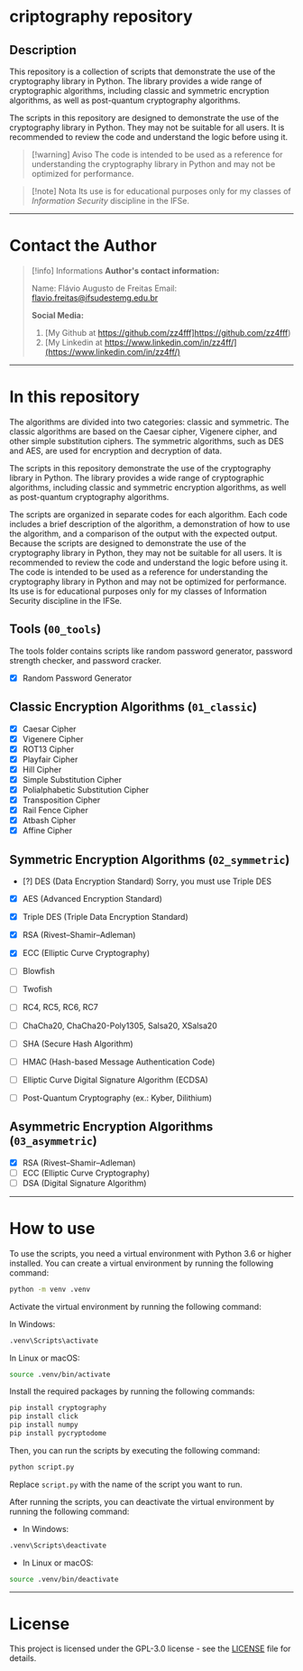 # criptography repository

## Description

This repository is a collection of scripts that demonstrate the use of the cryptography library in Python. The library provides a wide range of cryptographic algorithms, including classic and symmetric encryption algorithms, as well as post-quantum cryptography algorithms.

The scripts in this repository are designed to demonstrate the use of the cryptography library in Python. They may not be suitable for all users. It is recommended to review the code and understand the logic before using it.

>[!warning] Aviso
>The code is intended to be used as a reference for understanding the cryptography library in Python and may not be optimized for performance.

>[!note] Nota
>Its use is for educational purposes only for my classes of _Information Security_ discipline in the IFSe.

---

# Contact the Author

>[!info] Informations
>**Author's contact information:**
>
>Name: Flávio Augusto de Freitas
>Email: flavio.freitas@ifsudestemg.edu.br
>
>**Social Media:**
>
>1. [My Github at https://github.com/zz4fff]https://github.com/zz4fff)
>2. [My Linkedin at https://www.linkedin.com/in/zz4ff/](https://www.linkedin.com/in/zz4ff/)

---

# In this repository

The algorithms are divided into two categories: classic and symmetric. The classic algorithms are based on the Caesar cipher, Vigenere cipher, and other simple substitution ciphers. The symmetric algorithms, such as DES and AES, are used for encryption and decryption of data.

The scripts in this repository demonstrate the use of the cryptography library in Python. The library provides a wide range of cryptographic algorithms, including classic and symmetric encryption algorithms, as well as post-quantum cryptography algorithms.

The scripts are organized in separate codes for each algorithm. Each code includes a brief description of the algorithm, a demonstration of how to use the algorithm, and a comparison of the output with the expected output. Because the scripts are designed to demonstrate the use of the cryptography library in Python, they may not be suitable for all users. It is recommended to review the code and understand the logic before using it. The code is intended to be used as a reference for understanding the cryptography library in Python and may not be optimized for performance. Its use is for educational purposes only for my classes of Information Security discipline in the IFSe.

## Tools (`00_tools`)

The tools folder contains scripts like random password generator, password strength checker, and password cracker.

- [x] Random Password Generator

## Classic Encryption Algorithms (`01_classic`)

- [x] Caesar Cipher
- [x] Vigenere Cipher
- [x] ROT13 Cipher
- [x] Playfair Cipher
- [x] Hill Cipher
- [x] Simple Substitution Cipher
- [x] Polialphabetic Substitution Cipher
- [x] Transposition Cipher
- [x] Rail Fence Cipher
- [x] Atbash Cipher
- [x] Affine Cipher

## Symmetric Encryption Algorithms (`02_symmetric`)

- [?] DES (Data Encryption Standard) Sorry, you must use Triple DES
- [x] AES (Advanced Encryption Standard)
- [x] Triple DES (Triple Data Encryption Standard)
- [x] RSA (Rivest–Shamir–Adleman)
- [x] ECC (Elliptic Curve Cryptography)
- [ ] Blowfish
- [ ] Twofish
- [ ] RC4, RC5, RC6, RC7
- [ ] ChaCha20, ChaCha20-Poly1305, Salsa20, XSalsa20
- [ ] SHA (Secure Hash Algorithm)
- [ ] HMAC (Hash-based Message Authentication Code)
- [ ] Elliptic Curve Digital Signature Algorithm (ECDSA)
- [ ] Post-Quantum Cryptography (ex.: Kyber, Dilithium)


## Asymmetric Encryption Algorithms (`03_asymmetric`)

- [x] RSA (Rivest–Shamir–Adleman)
- [ ] ECC (Elliptic Curve Cryptography)
- [ ] DSA (Digital Signature Algorithm)

---

# How to use

To use the scripts, you need a virtual environment with Python 3.6 or higher installed. You can create a virtual environment by running the following command:

```bash
python -m venv .venv
```

Activate the virtual environment by running the following command:

In Windows:

```bash
.venv\Scripts\activate
```

In Linux or macOS:

```bash
source .venv/bin/activate
```

Install the required packages by running the following commands:  

```bash
pip install cryptography
pip install click
pip install numpy
pip install pycryptodome
```
Then, you can run the scripts by executing the following command:

```bash
python script.py
```

Replace `script.py` with the name of the script you want to run.

After running the scripts, you can deactivate the virtual environment by running the following command:

- In Windows:

```bash
.venv\Scripts\deactivate
```

- In Linux or macOS:

```bash
source .venv/bin/deactivate
```

---

# License

This project is licensed under the GPL-3.0 license - see the [LICENSE](https://github.com/zz4fff/criptography#GPL-3.0-1-ov-file) file for details.